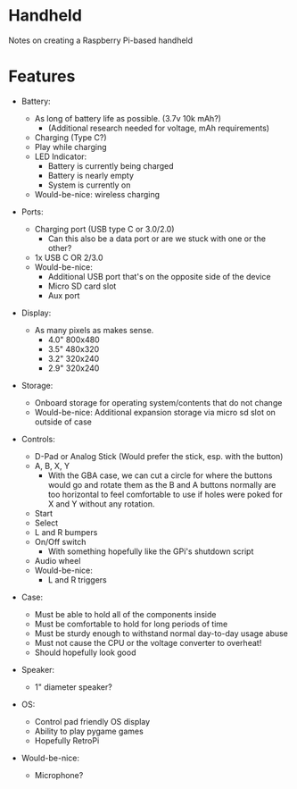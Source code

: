# Handheld
Notes on creating a Raspberry Pi-based handheld

# Features
- Battery:
  - As long of battery life as possible. (3.7v 10k mAh?)
    - (Additional research needed for voltage, mAh requirements)
  - Charging (Type C?)
  - Play while charging
  - LED Indicator:
    - Battery is currently being charged
    - Battery is nearly empty
    - System is currently on
  - Would-be-nice: wireless charging

- Ports:
  - Charging port (USB type C or 3.0/2.0)
    - Can this also be a data port or are we stuck with one or the other?
  - 1x USB C OR 2/3.0
  - Would-be-nice:
    - Additional USB port that's on the opposite side of the device
    - Micro SD card slot
    - Aux port

- Display:
  - As many pixels as makes sense.
    - 4.0" 800x480
    - 3.5" 480x320
    - 3.2" 320x240
    - 2.9" 320x240

- Storage:
  - Onboard storage for operating system/contents that do not change
  - Would-be-nice: Additional expansion storage via micro sd slot on outside of case

- Controls:
  - D-Pad or Analog Stick (Would prefer the stick, esp. with the button)
  - A, B, X, Y
    - With the GBA case, we can cut a circle for where the buttons would go and rotate them as the B and A buttons normally are too horizontal to feel comfortable to use if holes were poked for X and Y without any rotation.
  - Start
  - Select
  - L and R bumpers
  - On/Off switch
    - With something hopefully like the GPi's shutdown script
  - Audio wheel
  - Would-be-nice:
    - L and R triggers

- Case:
  - Must be able to hold all of the components inside
  - Must be comfortable to hold for long periods of time
  - Must be sturdy enough to withstand normal day-to-day usage abuse
  - Must not cause the CPU or the voltage converter to overheat!
  - Should hopefully look good

- Speaker:
  - 1" diameter speaker?

- OS:
  - Control pad friendly OS display
  - Ability to play pygame games
  - Hopefully RetroPi

- Would-be-nice:
  - Microphone?
